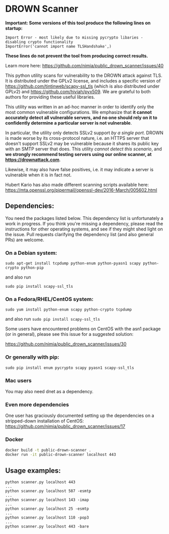 DROWN Scanner
=============

**Important: Some versions of this tool produce the following lines on startup:**

```
Import Error - most likely due to missing pycrypto libaries - disabling crypto functionality
ImportError('cannot import name TLSHandshake',)
```

**These lines do not prevent the tool from producing correct results.**

Learn more here: https://github.com/nimia/public_drown_scanner/issues/40


This python utility scans for vulnerability to the DROWN attack against TLS.
It is distributed under the GPLv2 license, and includes a specific version of
https://github.com/tintinweb/scapy-ssl_tls (which is also distributed under GPLv2)
and
https://github.com/hiviah/pyx509.
We are grateful to both authors for providing these useful libraries.

This utility was written in an ad-hoc manner in order to identify
only the most common vulnerable configurations.
We emphasize that **it cannot accurately detect all vulnerable servers,
and no one should rely on it to confidently determine a particular server is not vulnerable**.

In particular, the utility only detects SSLv2 support *by a single port*.
DROWN is made worse by its cross-protocol nature, i.e.
an HTTPS server that doesn't support SSLv2 may be vulnerable
because it shares its public key with an SMTP server that does.
This utility *cannot detect this scenario*, and **we strongly recommend
testing servers using our online scanner, at https://drownattack.com**.

Likewise, it may also have false positives,
i.e. it may indicate a server is vulnerable when it is in fact not.

Hubert Kario has also made different scanning scripts available here:
https://mta.openssl.org/pipermail/openssl-dev/2016-March/005602.html

Dependencies:
--------------
You need the packages listed below.
This dependency list is unfortunately a work in progress.
If you think you're missing a dependency, please read the instructions for other operating systems,
and see if they might shed light on the issue.
Pull requests clarifying the dependency list (and also general PRs) are welcome.


### On a Debian system:

`sudo apt-get install tcpdump python-enum python-pyasn1 scapy python-crypto python-pip`

and also run

`sudo pip install scapy-ssl_tls`

### On a Fedora/RHEL/CentOS system:

`sudo yum install python-enum scapy python-crypto tcpdump`

and also run `sudo pip install scapy-ssl_tls`

Some users have encountered problems on CentOS with the asn1 package (or in general),
please see this issue for a suggested solution:

https://github.com/nimia/public_drown_scanner/issues/30

### Or generally with pip:

`sudo pip install enum pycrypto scapy pyasn1 scapy-ssl_tls`

### Mac users

You may also need dnet as a dependency.

### Even more dependencies
One user has graciously documented setting up the dependencies
on a stripped-down installation of CentOS:
https://github.com/nimia/public_drown_scanner/issues/17

### Docker
```bash
docker build -t public-drown-scanner .
docker run -it public-drown-scanner localhost 443
```

Usage examples:
---------------
```
python scanner.py localhost 443
...
python scanner.py localhost 587 -esmtp
...
python scanner.py localhost 143 -imap
...
python scanner.py localhost 25 -esmtp
...
python scanner.py localhost 110 -pop3
...
python scanner.py localhost 443 -bare
````
